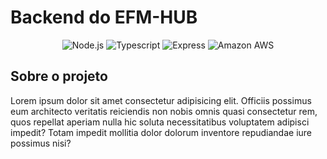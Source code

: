 # Backend do EFM-HUB

<center>

![Node.js](https://img.shields.io/badge/Node.js-43853D?style=for-the-badge&logo=node.js&logoColor=white)
![Typescript](https://img.shields.io/badge/TypeScript-007ACC?style=for-the-badge&logo=typescript&logoColor=white)
![Express](https://img.shields.io/badge/Express.js-404D59?style=for-the-badge)
![Amazon AWS](https://img.shields.io/badge/Amazon_AWS-232F3E?style=for-the-badge&logo=amazon-aws&logoColor=white)

</center>

## Sobre o projeto

Lorem ipsum dolor sit amet consectetur adipisicing elit. Officiis possimus eum architecto veritatis reiciendis non nobis omnis quasi consectetur rem, quos repellat aperiam nulla hic soluta necessitatibus voluptatem adipisci impedit? Totam impedit mollitia dolor dolorum inventore repudiandae iure possimus nisi?
